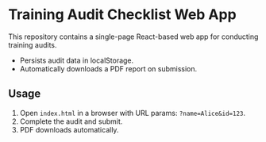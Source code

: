 # Training Audit Checklist Web App

This repository contains a single-page React-based web app for conducting training audits. 
- Persists audit data in localStorage.
- Automatically downloads a PDF report on submission.

## Usage
1. Open `index.html` in a browser with URL params: `?name=Alice&id=123`.
2. Complete the audit and submit.
3. PDF downloads automatically.
